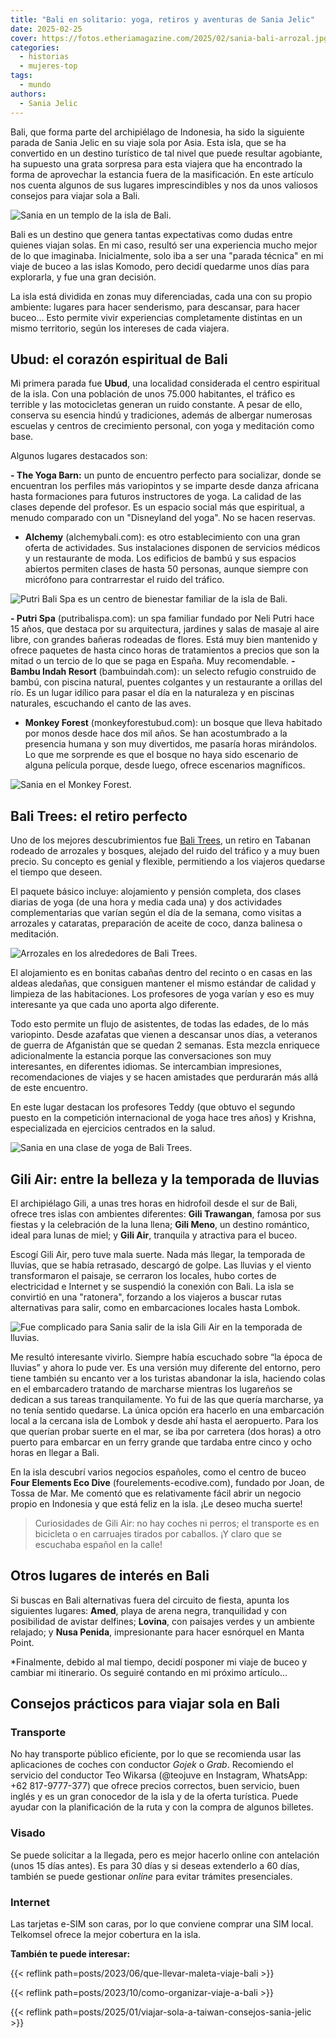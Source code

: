 ```yaml
---
title: "Bali en solitario: yoga, retiros y aventuras de Sania Jelic"
date: 2025-02-25
cover: https://fotos.etheriamagazine.com/2025/02/sania-bali-arrozal.jpg
categories: 
  - historias
  - mujeres-top
tags: 
  - mundo
authors: 
  - Sania Jelic
---
```


Bali, que forma parte del archipiélago de Indonesia, ha sido la siguiente parada de 
Sania Jelic en su viaje sola por Asia. Esta isla, que se ha convertido en un destino 
turístico de tal nivel que puede resultar agobiante, ha supuesto una grata sorpresa para 
esta viajera que ha encontrado la forma de aprovechar la estancia fuera de la 
masificación. En este artículo nos cuenta algunos de sus lugares imprescindibles y nos 
da unos valiosos consejos para viajar sola a Bali. 

![Sania en un templo de la isla de Bali.](https://fotos.etheriamagazine.com/2025/02/sania-bali-estatua.jpg "Sania en un templo de la isla de Bali. © Sania Jelic")

Bali es un destino que genera tantas expectativas como dudas entre quienes viajan solas. 
En mi caso, resultó ser una experiencia mucho mejor de lo que imaginaba. Inicialmente, 
solo iba a ser una "parada técnica" en mi viaje de buceo a las islas Komodo, pero decidí 
quedarme unos días para explorarla, y fue una gran decisión. 

La isla está dividida en zonas muy diferenciadas, cada una con su propio ambiente: 
lugares para hacer senderismo, para descansar, para hacer buceo… Esto permite vivir 
experiencias completamente distintas en un mismo territorio, según los intereses de cada 
viajera. 

## Ubud: el corazón espiritual de Bali

Mi primera parada fue **Ubud**, una localidad considerada el centro espiritual de la 
isla. Con una población de unos 75.000 habitantes, el tráfico es terrible y las 
motocicletas generan un ruido constante. A pesar de ello, conserva su esencia hindú y 
tradiciones, además de albergar numerosas escuelas y centros de crecimiento personal, 
con yoga y meditación como base. 

Algunos lugares destacados son: 

**- The Yoga Barn:** un punto de encuentro perfecto para socializar, donde se encuentran 
los perfiles más variopintos y se imparte desde danza africana hasta formaciones para 
futuros instructores de yoga. La calidad de las clases depende del profesor. Es un 
espacio social más que espiritual, a menudo comparado con un "Disneyland del yoga". No 
se hacen reservas. 

- **Alchemy** (alchemybali.com): es otro establecimiento con una gran oferta de 
actividades. Sus instalaciones disponen de servicios médicos y un restaurante de moda. 
Los edificios de bambú y sus espacios abiertos permiten clases de hasta 50 personas, 
aunque siempre con micrófono para contrarrestar el ruido del tráfico. 

![Putri Bali Spa es un centro de bienestar familiar de la isla de Bali.](https://fotos.etheriamagazine.com/2025/02/sania-bali-putri-spa.jpg "Putri Bali Spa es un centro de bienestar familiar de la isla de Bali. © Sania Jelic")

**- Putri Spa** (putribalispa.com): un spa familiar fundado por Neli Putri hace 15 años, 
que destaca por su arquitectura, jardines y salas de masaje al aire libre, con grandes 
bañeras rodeadas de flores. Está muy bien mantenido y ofrece paquetes de hasta cinco 
horas de tratamientos a precios que son la mitad o un tercio de lo que se paga en 
España. Muy recomendable. **- Bambu Indah Resort** (bambuindah.com): un selecto refugio 
construido de bambú, con piscina natural, puentes colgantes y un restaurante a orillas 
del río. Es un lugar idílico para pasar el día en la naturaleza y en piscinas naturales, 
escuchando el canto de las aves. 

- **Monkey Forest** (monkeyforestubud.com): un bosque que lleva habitado por monos desde 
hace dos mil años. Se han acostumbrado a la presencia humana y son muy divertidos, me 
pasaría horas mirándolos. Lo que me sorprende es que el bosque no haya sido escenario de 
alguna película porque, desde luego, ofrece escenarios magníficos. 

![Sania en el Monkey Forest.](https://fotos.etheriamagazine.com/2025/02/sania-bali-monkey-forest.jpg "Sania en el Monkey Forest. © Sania Jelic")

## Bali Trees: el retiro perfecto

Uno de los mejores descubrimientos fue [Bali Trees](http://balitreesretreats.com), un 
retiro en Tabanan rodeado de arrozales y bosques, alejado del ruido del tráfico y a muy 
buen precio. Su concepto es genial y flexible, permitiendo a los viajeros quedarse el 
tiempo que deseen. 

El paquete básico incluye: alojamiento y pensión completa, dos clases diarias de yoga 
(de una hora y media cada una) y dos actividades complementarias que varían según el día 
de la semana, como visitas a arrozales y cataratas, preparación de aceite de coco, danza 
balinesa o meditación. 

![Arrozales en los alrededores de Bali Trees.](https://fotos.etheriamagazine.com/2025/02/sania-bali-arrozal.jpg "Arrozales en los alrededores de Bali Trees. © Sania Jelic")

El alojamiento es en bonitas cabañas dentro del recinto o en casas en las aldeas 
aledañas, que consiguen mantener el mismo estándar de calidad y limpieza de las 
habitaciones. Los profesores de yoga varían y eso es muy interesante ya que cada uno 
aporta algo diferente. 

Todo esto permite un flujo de asistentes, de todas las edades, de lo más variopinto. 
Desde azafatas que vienen a descansar unos días, a veteranos de guerra de Afganistán que 
se quedan 2 semanas. Esta mezcla enriquece adicionalmente la estancia porque las 
conversaciones son muy interesantes, en diferentes idiomas. Se intercambian impresiones, 
recomendaciones de viajes y se hacen amistades que perdurarán más allá de este 
encuentro. 

En este lugar destacan los profesores Teddy (que obtuvo el segundo puesto en la 
competición internacional de yoga hace tres años) y Krishna, especializada en ejercicios 
centrados en la salud. 

![Sania en una clase de yoga de Bali Trees.](https://fotos.etheriamagazine.com/2025/02/sania-bali-yoga.jpg "Sania en una clase de yoga de Bali Trees. © Sania Jelic")

## Gili Air: entre la belleza y la temporada de lluvias

El archipiélago Gili, a unas tres horas en hidrofoil desde el sur de Bali, ofrece tres 
islas con ambientes diferentes: **Gili Trawangan**, famosa por sus fiestas y la 
celebración de la luna llena; **Gili Meno**, un destino romántico, ideal para lunas de 
miel; y **Gili Air**, tranquila y atractiva para el buceo. 

Escogí Gili Air, pero tuve mala suerte. Nada más llegar, la temporada de lluvias, que se 
había retrasado, descargó de golpe. Las lluvias y el viento transformaron el paisaje, se 
cerraron los locales, hubo cortes de electricidad e Internet y se suspendió la conexión 
con Bali. La isla se convirtió en una "ratonera", forzando a los viajeros a buscar rutas 
alternativas para salir, como en embarcaciones locales hasta Lombok. 

![Fue complicado para Sania salir de la isla Gili Air en la temporada de lluvias.](https://fotos.etheriamagazine.com/2025/02/sania-bali-gili-air.jpg "Fue complicado para Sania salir de la isla Gili Air en la temporada de lluvias. © Sania Jelic")

Me resultó interesante vivirlo. Siempre había escuchado sobre “la época de lluvias” y 
ahora lo pude ver. Es una versión muy diferente del entorno, pero tiene también su 
encanto ver a los turistas abandonar la isla, haciendo colas en el embarcadero tratando 
de marcharse mientras los lugareños se dedican a sus tareas tranquilamente. Yo fui de 
las que quería marcharse, ya no tenía sentido quedarse. La única opción era hacerlo en 
una embarcación local a la cercana isla de Lombok y desde ahí hasta el aeropuerto. Para 
los que querían probar suerte en el mar, se iba por carretera (dos horas) a otro puerto 
para embarcar en un ferry grande que tardaba entre cinco y ocho horas en llegar a Bali. 

En la isla descubrí varios negocios españoles, como el centro de buceo **Four Elements 
Eco Dive** (fourelements-ecodive.com), fundado por Joan, de Tossa de Mar. Me comentó que 
es relativamente fácil abrir un negocio propio en Indonesia y que está feliz en la isla. 
¡Le deseo mucha suerte! 

> Curiosidades de Gili Air: no hay coches ni perros; el transporte es en bicicleta o en 
> carruajes tirados por caballos. ¡Y claro que se escuchaba español en la calle! 

## Otros lugares de interés en Bali

Si buscas en Bali alternativas fuera del circuito de fiesta, apunta los siguientes 
lugares: **Amed**, playa de arena negra, tranquilidad y con posibilidad de avistar 
delfines; **Lovina**, con paisajes verdes y un ambiente relajado; y **Nusa Penida**, 
impresionante para hacer esnórquel en Manta Point. 

\*Finalmente, debido al mal tiempo, decidí posponer mi viaje de buceo y cambiar mi 
itinerario. Os seguiré contando en mi próximo artículo... 

## Consejos prácticos para viajar sola en Bali

### Transporte

No hay transporte público eficiente, por lo que se recomienda usar las aplicaciones de 
coches con conductor _Gojek_ o _Grab_. Recomiendo el servicio del conductor Teo Wikarsa 
(@teojuve en Instagram, WhatsApp: +62 817-9777-377) que ofrece precios correctos, buen 
servicio, buen inglés y es un gran conocedor de la isla y de la oferta turística. Puede 
ayudar con la planificación de la ruta y con la compra de algunos billetes. 

### Visado

Se puede solicitar a la llegada, pero es mejor hacerlo online con antelación (unos 15 
días antes). Es para 30 días y si deseas extenderlo a 60 días, también se puede 
gestionar _online_ para evitar trámites presenciales. 

### Internet

Las tarjetas e-SIM son caras, por lo que conviene comprar una SIM local. Telkomsel 
ofrece la mejor cobertura en la isla. 

**También te puede interesar:** 

{{< reflink path=posts/2023/06/que-llevar-maleta-viaje-bali >}} 

{{< reflink path=posts/2023/10/como-organizar-viaje-a-bali >}} 

{{< reflink path=posts/2025/01/viajar-sola-a-taiwan-consejos-sania-jelic >}}
